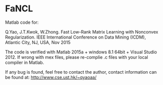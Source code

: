 # FaNCL
Matlab code for:

Q.Yao, J.T.Kwok, W.Zhong. Fast Low-Rank Matrix Learning with Nonconvex Regularization. IEEE International Conference on Data Mining (ICDM), Atlantic City, NJ, USA, Nov 2015

The code is verified with Matlab 2015a + windows 8.1 64bit + Visual Studio 2012. If wrong with mex files, please re-complie .c files with your local compiler in Matlab.

If any bug is found, feel free to contact the author, contact information can be found at:
http://www.cse.ust.hk/~qyaoaa/
